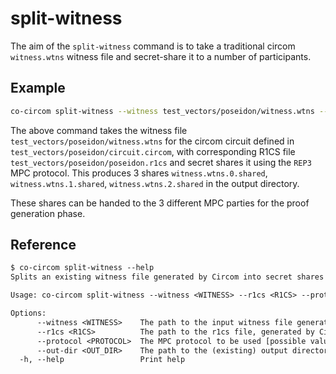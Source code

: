 # split-witness

The aim of the `split-witness` command is to take a traditional circom `witness.wtns` witness file and secret-share it to a number of participants.

## Example

```bash
co-circom split-witness --witness test_vectors/poseidon/witness.wtns --r1cs test_vectors/poseidon/poseidon.r1cs --protocol REP3 --out-dir test_vectors/poseidon
```

The above command takes the witness file `test_vectors/poseidon/witness.wtns` for the circom circuit defined in `test_vectors/poseidon/circuit.circom`, with corresponding R1CS file `test_vectors/poseidon/poseidon.r1cs` and secret shares it using the `REP3` MPC protocol. This produces 3 shares `witness.wtns.0.shared`, `witness.wtns.1.shared`, `witness.wtns.2.shared` in the output directory.

These shares can be handed to the 3 different MPC parties for the proof generation phase.

## Reference

```txt
$ co-circom split-witness --help
Splits an existing witness file generated by Circom into secret shares for use in MPC

Usage: co-circom split-witness --witness <WITNESS> --r1cs <R1CS> --protocol <PROTOCOL> --out-dir <OUT_DIR>

Options:
      --witness <WITNESS>    The path to the input witness file generated by Circom
      --r1cs <R1CS>          The path to the r1cs file, generated by Circom compiler
      --protocol <PROTOCOL>  The MPC protocol to be used [possible values: REP3]
      --out-dir <OUT_DIR>    The path to the (existing) output directory
  -h, --help                 Print help
```
